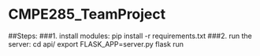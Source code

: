 # CMPE285_TeamProject

##Steps:
###1. install modules:
   pip install -r requirements.txt
###2. run the server:
   cd api/
   export FLASK_APP=server.py
   flask run
